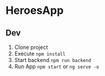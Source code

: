 # HeroesApp

## Dev

1. Clone project
2. Execute ``` npm install ```
3. Start backend ``` npm run backend ```
4. Run App ``` npm start ``` or ```ng serve -o```
